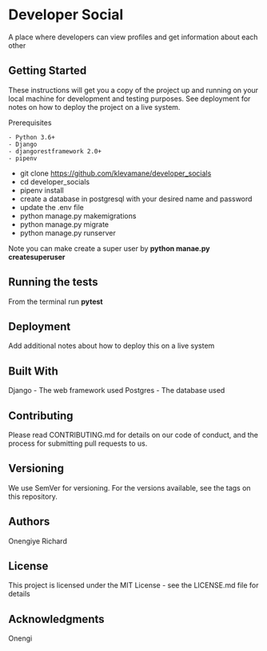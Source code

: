 # Developer Social
A place where developers can view profiles and get information about each other

## Getting Started
These instructions will get you a copy of the project up and running on your local machine for development and testing purposes. See deployment for notes on how to deploy the project on a live system.

Prerequisites
```
- Python 3.6+
- Django
- djangorestframework 2.0+
- pipenv

```
- git clone https://github.com/klevamane/developer_socials
- cd developer_socials
- pipenv install
- create a database in postgresql with your desired name and password
- update the .env file
- python manage.py makemigrations
- python manage.py migrate
- python manage.py runserver

Note you can make create a super user by **python manae.py createsuperuser**

## Running the tests
From the terminal run **pytest**

## Deployment
Add additional notes about how to deploy this on a live system

## Built With
Django - The web framework used
Postgres - The database used

## Contributing
Please read CONTRIBUTING.md for details on our code of conduct, and the process for submitting pull requests to us.

## Versioning
We use SemVer for versioning. For the versions available, see the tags on this repository.

## Authors
Onengiye Richard


## License
This project is licensed under the MIT License - see the LICENSE.md file for details

## Acknowledgments
Onengi
